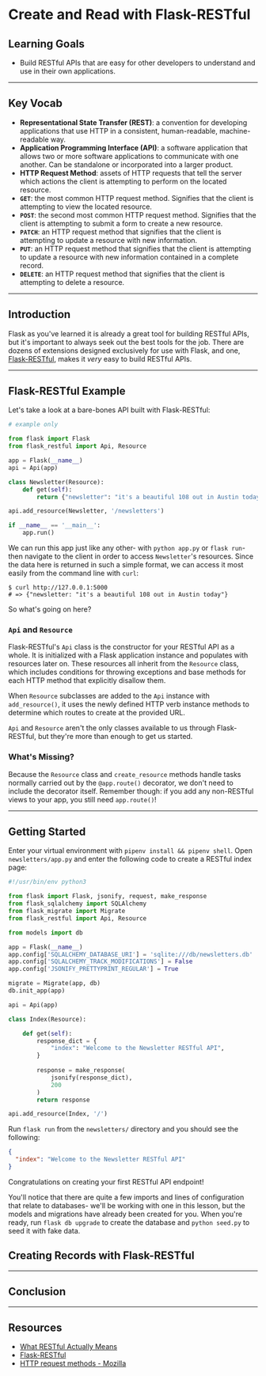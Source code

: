 # Create and Read with Flask-RESTful

## Learning Goals

- Build RESTful APIs that are easy for other developers to understand and use
  in their own applications.

***

## Key Vocab

- **Representational State Transfer (REST)**: a convention for developing
  applications that use HTTP in a consistent, human-readable, machine-readable
  way.
- **Application Programming Interface (API)**: a software application that
  allows two or more software applications to communicate with one another.
  Can be standalone or incorporated into a larger product.
- **HTTP Request Method**: assets of HTTP requests that tell the server which
  actions the client is attempting to perform on the located resource.
- **`GET`**: the most common HTTP request method. Signifies that the client is
  attempting to view the located resource.
- **`POST`**: the second most common HTTP request method. Signifies that the
  client is attempting to submit a form to create a new resource.
- **`PATCH`**: an HTTP request method that signifies that the client is attempting
  to update a resource with new information.
- **`PUT`**: an HTTP request method that signifies that the client is attempting
  to update a resource with new information contained in a complete record.
- **`DELETE`**: an HTTP request method that signifies that the client is
  attempting to delete a resource.

***

## Introduction

Flask as you've learned it is already a great tool for building RESTful APIs,
but it's important to always seek out the best tools for the job. There are
dozens of extensions designed exclusively for use with Flask, and one,
[Flask-RESTful][frest], makes it _very_ easy to build RESTful APIs.

***

## Flask-RESTful Example

Let's take a look at a bare-bones API built with Flask-RESTful:

```py
# example only

from flask import Flask
from flask_restful import Api, Resource

app = Flask(__name__)
api = Api(app)

class Newsletter(Resource):
    def get(self):
        return {"newsletter": "it's a beautiful 108 out in Austin today"}

api.add_resource(Newsletter, '/newsletters')

if __name__ == '__main__':
    app.run()

```

We can run this app just like any other- with `python app.py` or `flask run`-
then navigate to the client in order to access `Newsletter`'s resources. Since
the data here is returned in such a simple format, we can access it most easily
from the command line with `curl`:

```console
$ curl http://127.0.0.1:5000
# => {"newsletter: "it's a beautiful 108 out in Austin today"}
```

So what's going on here?

### `Api` and `Resource`

Flask-RESTful's `Api` class is the constructor for your RESTful API as a whole.
It is initialized with a Flask application instance and populates with resources
later on. These resources all inherit from the `Resource` class, which includes
conditions for throwing exceptions and base methods for each HTTP method that
explicitly disallow them.

When `Resource` subclasses are added to the `Api` instance with
`add_resource()`, it uses the newly defined HTTP verb instance methods to
determine which routes to create at the provided URL.

`Api` and `Resource` aren't the only classes available to us through
Flask-RESTful, but they're more than enough to get us started.

### What's Missing?

Because the `Resource` class and `create_resource` methods handle tasks normally
carried out by the `@app.route()` decorator, we don't need to include the
decorator itself. Remember though: if you add any non-RESTful views to your app,
you still need `app.route()`!

***

## Getting Started

Enter your virtual environment with `pipenv install && pipenv shell`. Open
`newsletters/app.py` and enter the following code to create a RESTful index
page:

```py
#!/usr/bin/env python3

from flask import Flask, jsonify, request, make_response
from flask_sqlalchemy import SQLAlchemy
from flask_migrate import Migrate
from flask_restful import Api, Resource

from models import db

app = Flask(__name__)
app.config['SQLALCHEMY_DATABASE_URI'] = 'sqlite:///db/newsletters.db'
app.config['SQLALCHEMY_TRACK_MODIFICATIONS'] = False
app.config['JSONIFY_PRETTYPRINT_REGULAR'] = True

migrate = Migrate(app, db)
db.init_app(app)

api = Api(app)

class Index(Resource):

    def get(self):
        response_dict = {
            "index": "Welcome to the Newsletter RESTful API",
        }
        
        response = make_response(
            jsonify(response_dict),
            200
        )
        return response

api.add_resource(Index, '/')

```

Run `flask run` from the `newsletters/` directory and you should see the
following:

```json
{
  "index": "Welcome to the Newsletter RESTful API"
}
```

Congratulations on creating your first RESTful API endpoint!

You'll notice that there are quite a few imports and lines of configuration that
relate to databases- we'll be working with one in this lesson, but the models
and migrations have already been created for you. When you're ready, run
`flask db upgrade` to create the database and `python seed.py` to seed it with
fake data.

## Creating Records with Flask-RESTful

***

## Conclusion

***

## Resources

- [What RESTful Actually Means](https://codewords.recurse.com/issues/five/what-restful-actually-means)
- [Flask-RESTful][frest]
- [HTTP request methods - Mozilla](https://developer.mozilla.org/en-US/docs/Web/HTTP/Methods)

[frest]: https://flask-restful.readthedocs.io/en/latest/
